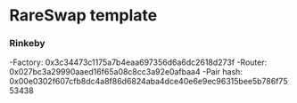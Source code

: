 # RareSwap template

### Rinkeby
<!-- 
- Factory: 0x3c34473c1175a7b4eaa697356d6a6dc2618d273f
- Router: 0xA4E1f3fD10E2397f58926E215Ed331D7cDA14056
- Pair hash: 0x00e0302f607cfb8dc4a8f86d6824aba4dce40e6e9ec96315bee5b786f7553438 -->

  -Factory: 0x3c34473c1175a7b4eaa697356d6a6dc2618d273f
  -Router: 0x027bc3a29990aaed16f65a08c8cc3a92e0afbaa4
  -Pair hash: 0x00e0302f607cfb8dc4a8f86d6824aba4dce40e6e9ec96315bee5b786f7553438


